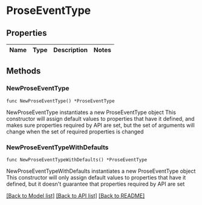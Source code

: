# ProseEventType

## Properties

Name | Type | Description | Notes
------------ | ------------- | ------------- | -------------

## Methods

### NewProseEventType

`func NewProseEventType() *ProseEventType`

NewProseEventType instantiates a new ProseEventType object
This constructor will assign default values to properties that have it defined,
and makes sure properties required by API are set, but the set of arguments
will change when the set of required properties is changed

### NewProseEventTypeWithDefaults

`func NewProseEventTypeWithDefaults() *ProseEventType`

NewProseEventTypeWithDefaults instantiates a new ProseEventType object
This constructor will only assign default values to properties that have it defined,
but it doesn't guarantee that properties required by API are set


[[Back to Model list]](../README.md#documentation-for-models) [[Back to API list]](../README.md#documentation-for-api-endpoints) [[Back to README]](../README.md)


